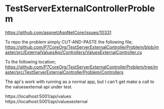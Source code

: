 # TestServerExternalControllerProblem
https://github.com/aspnet/AspNetCore/issues/10331

To repo the problem simply CUT-AND-PASTE the following file;
https://github.com/P7CoreOrg/TestServerExternalControllerProblem/blob/master/src/ExternalValuesApi/Controllers/ValuesExternalController.cs  

To the following location;
https://github.com/P7CoreOrg/TestServerExternalControllerProblem/tree/master/src/TestServerExternalControllerProblem/Controllers  


The api's work with running as a normal app, but I can't get make a call to the valuesexternal api under test.  

https://localhost:5001/api/values  
https://localhost:5001/api/valuesexternal  

